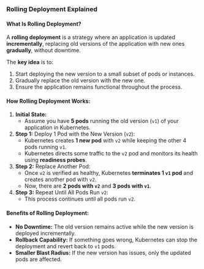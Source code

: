 ### **Rolling Deployment Explained**

#### **What Is Rolling Deployment?**

A **rolling deployment** is a strategy where an application is updated **incrementally**, replacing old versions of the application with new ones **gradually**, without downtime.

The **key idea** is to:

1. Start deploying the new version to a small subset of pods or instances.
2. Gradually replace the old version with the new one.
3. Ensure the application remains functional throughout the process.

#### **How Rolling Deployment Works:**

1. **Initial State:**
    - Assume you have **5 pods** running the old version (`v1`) of your application in Kubernetes.
2. **Step 1:** Deploy 1 Pod with the New Version (`v2`):
    - Kubernetes creates **1 new pod** with `v2` while keeping the other 4 pods running `v1`.
    - Kubernetes directs some traffic to the `v2` pod and monitors its health using **readiness probes**.
3. **Step 2:** Replace Another Pod:
    - Once `v2` is verified as healthy, Kubernetes **terminates 1 `v1` pod** and creates another pod with `v2`.
    - Now, there are **2 pods with `v2`** and **3 pods with `v1`**.
4. **Step 3:** Repeat Until All Pods Run `v2`:
    - This process continues until all pods run `v2`.

#### **Benefits of Rolling Deployment:**

- **No Downtime:** The old version remains active while the new version is deployed incrementally.
- **Rollback Capability:** If something goes wrong, Kubernetes can stop the deployment and revert back to `v1` pods.
- **Smaller Blast Radius:** If the new version has issues, only the updated pods are affected.